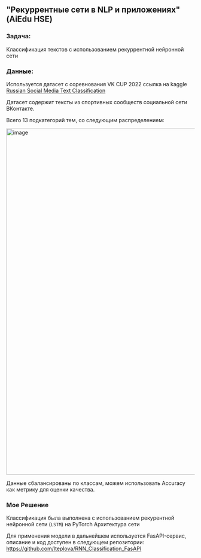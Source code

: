 ## "Рекуррентные сети в NLP и приложениях"(AiEdu HSE)

### Задача: 

Классификация текстов с использованием рекуррентной нейронной сети

### Данные:

Используется датасет с соревнования VK CUP 2022 ссылка на kaggle
[Russian Social Media Text Classification](https://www.kaggle.com/datasets/mikhailma/russian-social-media-text-classification/data)

Датасет содержит тексты из спортивных сообществ социальной сети ВКонтакте.

Всего 13 подкатегорий тем, со следующим распределением:

<img width="925" alt="image" src="https://github.com/lteplova/rnn_in_nlp/assets/38242392/6d384fac-73e5-4284-8442-6c260ad5ba28">

Данные сбалансированы по классам, можем использовать Accuracy как метрику для оценки качества.

### Мое Решение

Классификация была выполнена с использованием рекурентной нейронной сети (```LSTM```) на PyTorch
Архитектура сети 

Для применения модели в дальнейшем используется FasAPI-сервис, описание и код доступен в следующем репозитории: 
<a href="https://github.com/lteplova/RNN_Classification_FasAPI">https://github.com/lteplova/RNN_Classification_FasAPI</a>



